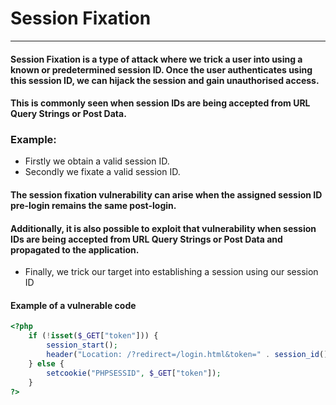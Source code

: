 # Session Fixation
***
#### Session Fixation is a type of attack where we trick a user into using a known or predetermined session ID. Once the user authenticates using this session ID, we can hijack the session and gain unauthorised access.
#### This is commonly seen when session IDs are being accepted from URL Query Strings or Post Data.

### Example:
* Firstly we obtain a valid session ID.
* Secondly we fixate a valid session ID.
#### The session fixation vulnerability can arise when the assigned session ID pre-login remains the same post-login. 
#### Additionally, it is also possible to exploit that vulnerability when session IDs are being accepted from URL Query Strings or Post Data and propagated to the application.
* Finally, we trick our target into establishing a session using our session ID 


#### Example of a vulnerable code
```php
<?php
    if (!isset($_GET["token"])) {
        session_start();
        header("Location: /?redirect=/login.html&token=" . session_id());
    } else {
        setcookie("PHPSESSID", $_GET["token"]);
    }
?>
```